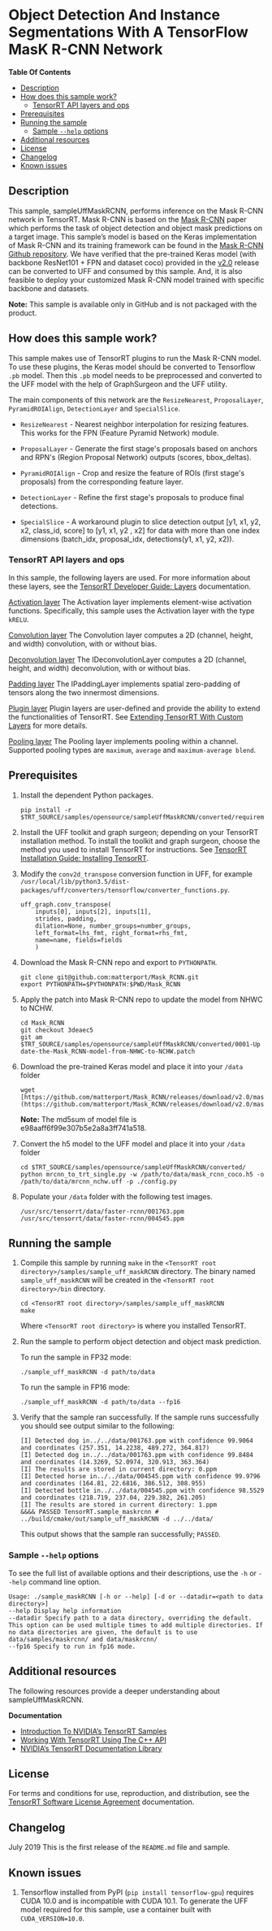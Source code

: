 # Object Detection And Instance Segmentations With A TensorFlow MasK R-CNN Network

**Table Of Contents**
- [Description](#description)
- [How does this sample work?](#how-does-this-sample-work)
    * [TensorRT API layers and ops](#tensorrt-api-layers-and-ops)
- [Prerequisites](#prerequisites)
- [Running the sample](#running-the-sample)
	* [Sample `--help` options](#sample---help-options)
- [Additional resources](#additional-resources)
- [License](#license)
- [Changelog](#changelog)
- [Known issues](#known-issues)

## Description

This sample, sampleUffMaskRCNN, performs inference on the Mask R-CNN network in TensorRT. Mask R-CNN is based on the [Mask R-CNN](https://arxiv.org/abs/1703.06870) paper which performs the task of object detection and object mask predictions on a target image. This sample’s model is based on the Keras implementation of Mask R-CNN and its training framework can be found in the [Mask R-CNN Github repository](https://github.com/matterport/Mask_RCNN). We have verified that the pre-trained Keras model (with backbone ResNet101 + FPN and dataset coco) provided in the [v2.0](https://github.com/matterport/Mask_RCNN/releases/tag/v2.0) release can be converted to UFF and consumed by this sample. And, it is also feasible to deploy your customized Mask R-CNN model trained with specific backbone and datasets.

**Note:** This sample is available only in GitHub and is not packaged with the product.

## How does this sample work?

This sample makes use of TensorRT plugins to run the Mask R-CNN model. To use these plugins, the Keras model should be converted to Tensorflow `.pb` model. Then this `.pb` model needs to be preprocessed and converted to the UFF model with the help of GraphSurgeon and the UFF utility.

The main components of this network are the `ResizeNearest`, `ProposalLayer`, `PyramidROIAlign`, `DetectionLayer` and `SpecialSlice`.

- `ResizeNearest` - Nearest neighbor interpolation for resizing features. This works for the FPN (Feature Pyramid Network) module.

- `ProposalLayer` - Generate the first stage's proposals based on anchors and RPN's (Region Proposal Network) outputs (scores, bbox_deltas).

- `PyramidROIAlign` - Crop and resize the feature of ROIs (first stage's proposals) from the corresponding feature layer.

- `DetectionLayer` - Refine the first stage's proposals to produce final detections.
  
- `SpecialSlice` - A workaround plugin to slice detection output [y1, x1, y2, x2, class_id, score] to [y1, x1, y2 , x2] for data with more than one index dimensions (batch_idx, proposal_idx, detections(y1, x1, y2, x2)).


### TensorRT API layers and ops

In this sample, the following layers are used. For more information about these layers, see the [TensorRT Developer Guide: Layers](https://docs.nvidia.com/deeplearning/sdk/tensorrt-developer-guide/index.html#layers) documentation.

[Activation layer](https://docs.nvidia.com/deeplearning/sdk/tensorrt-developer-guide/index.html#activation-layer)
The Activation layer implements element-wise activation functions. Specifically, this sample uses the Activation layer with the type `kRELU`.

[Convolution layer](https://docs.nvidia.com/deeplearning/sdk/tensorrt-developer-guide/index.html#convolution-layer)
The Convolution layer computes a 2D (channel, height, and width) convolution, with or without bias.

[Deconvolution layer](https://docs.nvidia.com/deeplearning/sdk/tensorrt-developer-guide/index.html#deconvolution-layer)
The IDeconvolutionLayer computes a 2D (channel, height, and width) deconvolution, with or without bias.

[Padding layer](https://docs.nvidia.com/deeplearning/sdk/tensorrt-developer-guide/index.html#padding-layer)
The IPaddingLayer implements spatial zero-padding of tensors along the two innermost dimensions.

[Plugin layer](https://docs.nvidia.com/deeplearning/sdk/tensorrt-developer-guide/index.html#plugin-layer)
Plugin layers are user-defined and provide the ability to extend the functionalities of TensorRT. See [Extending TensorRT With Custom Layers](https://docs.nvidia.com/deeplearning/sdk/tensorrt-developer-guide/index.html#extending) for more details.

[Pooling layer](https://docs.nvidia.com/deeplearning/sdk/tensorrt-developer-guide/index.html#pooling-layer)
The Pooling layer implements pooling within a channel. Supported pooling types are `maximum`, `average` and `maximum-average blend`.


## Prerequisites

1.  Install the dependent Python packages.
	```
	pip install -r $TRT_SOURCE/samples/opensource/sampleUffMaskRCNN/converted/requirements.txt
	```

2.  Install the UFF toolkit and graph surgeon; depending on your TensorRT installation method. To install the toolkit and graph surgeon, choose the method you used to install TensorRT for instructions. See [TensorRT Installation Guide: Installing TensorRT](https://docs.nvidia.com/deeplearning/sdk/tensorrt-install-guide/index.html#installing).
  
3.  Modify the `conv2d_transpose` conversion function in UFF, for example `/usr/local/lib/python3.5/dist-packages/uff/converters/tensorflow/converter_functions.py`.
	```    
	uff_graph.conv_transpose(
	    inputs[0], inputs[2], inputs[1],
	    strides, padding,
	    dilation=None, number_groups=number_groups,
	    left_format=lhs_fmt, right_format=rhs_fmt,
	    name=name, fields=fields
	    )
	```

4.  Download the Mask R-CNN repo and export to `PYTHONPATH`.
	```
	git clone git@github.com:matterport/Mask_RCNN.git
	export PYTHONPATH=$PYTHONPATH:$PWD/Mask_RCNN
	```
  
5.  Apply the patch into Mask R-CNN repo to update the model from NHWC to NCHW.
	```    
	cd Mask_RCNN
	git checkout 3deaec5
	git am $TRT_SOURCE/samples/opensource/sampleUffMaskRCNN/converted/0001-Up date-the-Mask_RCNN-model-from-NHWC-to-NCHW.patch
	```

6.  Download the pre-trained Keras model and place it into your `/data` folder
	```
	wget [https://github.com/matterport/Mask_RCNN/releases/download/v2.0/mask_rcnn_coco.h5](https://github.com/matterport/Mask_RCNN/releases/download/v2.0/mask_rcnn_coco.h5)
	```

	**Note:** The md5sum of model file is e98aaff6f99e307b5e2a8a3ff741a518.

7.  Convert the h5 model to the UFF model and place it into your `/data` folder
	```
	cd $TRT_SOURCE/samples/opensource/sampleUffMaskRCNN/converted/
	python mrcnn_to_trt_single.py -w /path/to/data/mask_rcnn_coco.h5 -o /path/to/data/mrcnn_nchw.uff -p ./config.py
	```
 
8.  Populate your `/data` folder with the following test images.
	```
	/usr/src/tensorrt/data/faster-rcnn/001763.ppm
	/usr/src/tensorrt/data/faster-rcnn/004545.ppm
	```

## Running the sample

1.  Compile this sample by running `make` in the `<TensorRT root directory>/samples/sample_uff_maskRCNN` directory. The binary named `sample_uff_maskRCNN` will be created in the `<TensorRT root directory>/bin` directory.
	```
	cd <TensorRT root directory>/samples/sample_uff_maskRCNN
	make
	```
 
	Where `<TensorRT root directory>` is where you installed TensorRT.  

2.  Run the sample to perform object detection and object mask prediction.

	To run the sample in FP32 mode:
	```
	./sample_uff_maskRCNN -d path/to/data
	```

	To run the sample in FP16 mode:
	```
	./sample_uff_maskRCNN -d path/to/data --fp16
	```
	
3.  Verify that the sample ran successfully. If the sample runs successfully you should see output similar to the following:
	```
	[I] Detected dog in../../data/001763.ppm with confidence 99.9064 and coordinates (257.351, 14.2238, 489.272, 364.817)
	[I] Detected dog in../../data/001763.ppm with confidence 99.8484 and coordinates (14.3269, 52.0974, 320.913, 363.364)
	[I] The results are stored in current directory: 0.ppm
	[I] Detected horse in../../data/004545.ppm with confidence 99.9796 and coordinates (164.81, 22.6816, 386.512, 308.955)
	[I] Detected bottle in../../data/004545.ppm with confidence 98.5529 and coordinates (218.719, 237.04, 229.382, 261.205)
	[I] The results are stored in current directory: 1.ppm
	&&&& PASSED TensorRT.sample_maskrcnn # ../build/cmake/out/sample_uff_maskRCNN -d ../../data/
	```
	This output shows that the sample ran successfully; `PASSED`.

### Sample `--help` options

To see the full list of available options and their descriptions, use the `-h` or `--help` command line option.  
```
Usage: ./sample_maskRCNN [-h or --help] [-d or --datadir=<path to data directory>]
--help Display help information
--datadir Specify path to a data directory, overriding the default. This option can be used multiple times to add multiple directories. If no data directories are given, the default is to use data/samples/maskrcnn/ and data/maskrcnn/
--fp16 Specify to run in fp16 mode.
```

## Additional resources

The following resources provide a deeper understanding about sampleUffMaskRCNN.

**Documentation**
- [Introduction To NVIDIA’s TensorRT Samples](https://docs.nvidia.com/deeplearning/sdk/tensorrt-sample-support-guide/index.html#samples)
- [Working With TensorRT Using The C++ API](https://docs.nvidia.com/deeplearning/sdk/tensorrt-developer-guide/index.html#c_topics)
- [NVIDIA’s TensorRT Documentation Library](https://docs.nvidia.com/deeplearning/sdk/tensorrt-archived/index.html)

## License

For terms and conditions for use, reproduction, and distribution, see the [TensorRT Software License Agreement](https://docs.nvidia.com/deeplearning/sdk/tensorrt-sla/index.html) documentation.


## Changelog

July 2019
This is the first release of the `README.md` file and sample.


## Known issues

1. Tensorflow installed from PyPI (`pip install tensorflow-gpu`) requires CUDA 10.0 and is incompatible with CUDA 10.1. To generate the UFF model required for this sample, use a container built with `CUDA_VERSION=10.0`.
